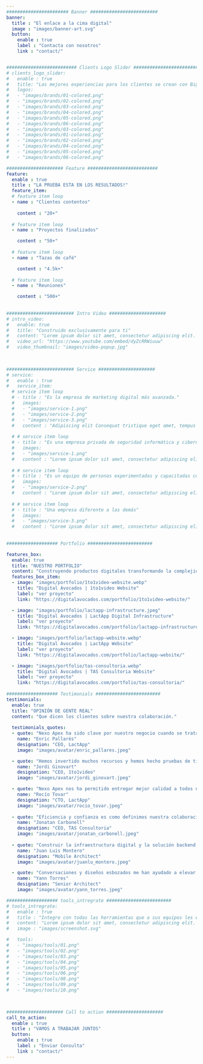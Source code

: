 ```yaml
---
####################### Banner #########################
banner:
  title : "El enlace a la cima digital"
  image : "images/banner-art.svg"
  button:
    enable : true
    label : "Contacta con nosotros"
    link : "contact/"


########################## Clients Logo Slider #########################
# clients_logo_slider:
#   enable : true
#   title: "Las mejores experiencias para los clientes se crean con Bigspring"
#   logos:
#   - "images/brands/01-colored.png"
#   - "images/brands/02-colored.png"
#   - "images/brands/03-colored.png"
#   - "images/brands/04-colored.png"
#   - "images/brands/05-colored.png"
#   - "images/brands/06-colored.png"
#   - "images/brands/03-colored.png"
#   - "images/brands/01-colored.png"
#   - "images/brands/02-colored.png"
#   - "images/brands/04-colored.png"
#   - "images/brands/05-colored.png"
#   - "images/brands/06-colored.png"

##################### Feature ##########################
feature:
  enable : true
  title : "LA PRUEBA ESTA EN LOS RESULTADOS!"
  feature_item:
  # feature item loop
  - name : "Clientes contentos"
   
    content : "20+"
    
  # feature item loop
  - name : "Proyectos finalizados"

    content : "50+"
    
  # feature item loop
  - name : "Tazas de café"

    content : "4.5k+"
    
  # feature item loop
  - name : "Reuniones"

    content : "500+"
      
      
######################### Intro Video #####################
# intro_video:
#   enable: true
#   title: "Construido exclusivamente para ti"
#   content: "Lorem ipsum dolor sit amet, consectetur adipiscing elit. Morbi egestas Werat viverra id et aliquet. vulputate egestas sollicitudin."
#   video_url: "https://www.youtube.com/embed/dyZcRRWiuuw"
#   video_thumbnail: "images/video-popup.jpg"

      
      
######################### Service #####################
# service:
#   enable : true
#   service_item:
  # service item loop
  # - title : "Es la empresa de marketing digital más avanzada."
  #   images:
  #   - "images/service-1.png"
  #   - "images/service-2.png"
  #   - "images/service-3.png"
  #   content : "Adipiscing elit Consequat tristique eget amet, tempus eu at consecttur. Leo facilisi nunc viverra tellus. Ac laoreet sit vel consquat. consectetur adipiscing elit. Consequat tristique eget amet, tempus eu at consecttur. Leo facilisi nunc viverra tellus. Ac laoreet sit vel consquat."
      
  # # service item loop
  # - title : "Es una empresa privada de seguridad informática y cibernética."
  #   images:
  #   - "images/service-1.png"
  #   content : "Lorem ipsum dolor sit amet, consectetur adipiscing elit. Consequat tristique eget amet, tempus eu at consecttur. Leo facilisi nunc viverra tellus. Ac laoreet sit vel consquat. consectetur adipiscing elit. Consequat tristique eget amet, tempus eu at consecttur. Leo facilisi nunc viverra tellus. Ac laoreet sit vel consquat."
      
  # # service item loop
  # - title : "Es un equipo de personas experimentadas y capacitadas con distribuciones."
  #   images:
  #   - "images/service-2.png"
  #   content : "Lorem ipsum dolor sit amet, consectetur adipiscing elit. Consequat tristique eget amet, tempus eu at consecttur. Leo facilisi nunc viverra tellus. Ac laoreet sit vel consquat. consectetur adipiscing elit. Consequat tristique eget amet, tempus eu at consecttur. Leo facilisi nunc viverra tellus. Ac laoreet sit vel consquat."
      
  # # service item loop
  # - title : "Una empresa diferente a las demás"
  #   images:
  #   - "images/service-3.png"
  #   content : "Lorem ipsum dolor sit amet, consectetur adipiscing elit. Consequat tristique eget amet, tempus eu at consecttur. Leo facilisi nunc viverra tellus. Ac laoreet sit vel consquat. consectetur adipiscing elit. Consequat tristique eget amet, tempus eu at consecttur. Leo facilisi nunc viverra tellus. Ac laoreet sit vel consquat."
       
       
################### Portfolio ########################

features_box:
  enable: true
  title: "NUESTRO PORTFOLIO"
  content: "Construyendo productos digitales transformando la complejidad en claredad y belleza."
  features_box_item:
  - image: "images/portfolio/1to1video-website.webp"
    title: "Digital Avocados | 1to1video Website"
    label: "ver proyecto"
    link: "https://digitalavocados.com/portfolio/1to1video-website/"

  - image: "images/portfolio/lactapp-infrastructure.jpeg"
    title: "Digital Avocados | LactApp Digital Infrastructure"
    label: "ver proyecto"
    link: "https://digitalavocados.com/portfolio/lactapp-infrastructure/"

  - image: "images/portfolio/lactapp-website.webp"
    title: "Digital Avocados | LactApp Website"
    label: "ver proyecto"
    link: "https://digitalavocados.com/portfolio/lactapp-website/"

  - image: "images/portfolio/tas-consultoria.webp"
    title: "Digital Avocados | TAS Consultoria Website"
    label: "ver proyecto"
    link: "https://digitalavocados.com/portfolio/tas-consultoria/"
        
################### Testimonials ########################
testimonials:
  enable: true
  title: "OPINIÓN DE GENTE REAL"
  content: "Que dicen los clientes sobre nuestra colaboración."
  
  testimonials_quotes:
  - quote: "Nexo Apex ha sido clave por nuestro negocio cuando se trata de evolucionar nuestra estrategia digital y convertirse en una compañía first-tech y cloud-native."
    name: "Enric Pallarès"
    designation: "CEO, LactApp"
    image: "images/avatar/enric_pallares.jpeg"

  - quote: "Hemos invertido muchos recursos y hemos hecho pruebas de tiempo a otros equipos, freelancers, compañías externas y métodos. Nexo Apex nos ha tremendamente ayudado."
    name: "Jordi Ginovart"
    designation: "CEO, 1to1video"
    image: "images/avatar/jordi_ginovart.jpeg"

  - quote: "Nexo Apex nos ha permitido entregar mejor calidad a todos nuestros clientes. La agilidad en que ahora podemos implementar nuevas características y workflows es clave."
    name: "Rocío Tovar"
    designation: "CTO, LactApp"
    image: "images/avatar/rocio_tovar.jpeg"
       
  - quote: "Eficiencia y confianza es como definimos nuestra colaboración con Nexo Apex. Excelente y provechoso trabajo es el que nos han traído."
    name: "Jonatan Carbonell"
    designation: "CEO, TAS Consultoria"
    image: "images/avatar/jonatan_carbonell.jpeg"
    
  - quote: "Construir la infraestructura digital y la solución backend para mis aplicaciones ha sido clave para el éxito del negocio en el que estoy involucrado. Provechosa colaboración."
    name: "Juan Luis Montero"
    designation: "Mobile Architect"
    image: "images/avatar/juanlu_montero.jpeg" 

  - quote: "Conversaciones y diseños esbozados me han ayudado a elevar mis soluciones digitales y aprender durante el proceso. Espero con ganas volver a colaborar."
    name: "Yann Torres"
    designation: "Senior Architect"
    image: "images/avatar/yann_torres.jpeg"

################### tools_intregrate ########################
# tools_intregrate:
#   enable : true
#   title : "Integre con todas las herramientas que a sus equipos les encanta usar"
#   content: "Lorem ipsum dolor sit amet, consectetur adipiscing elit. Morbi egestas Werat viverra id et aliquet. vulputate egestas sollicitudin."
#   image : "images/screenshot.svg"

#   tools:
#   - "images/tools/01.png"
#   - "images/tools/02.png"
#   - "images/tools/03.png"
#   - "images/tools/04.png"
#   - "images/tools/05.png"
#   - "images/tools/06.png"
#   - "images/tools/08.png"
#   - "images/tools/09.png"
#   - "images/tools/10.png"

  

##################### Call to action #####################
call_to_action:
  enable : true
  title : "VAMOS A TRABAJAR JUNTOS"
  button:
    enable : true
    label : "Enviar Consulta"
    link : "contact/"
---
```


